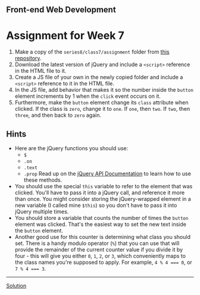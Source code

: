 ## Front-end Web Development
# Assignment for Week 7

1.  Make a copy of the `series8/class7/assignment` folder from [this repository](https://github.com/JeffreyATW/fwd).
2.  Download the latest version of jQuery and include a `<script>` reference in the HTML file to it.
3.  Create a JS file of your own in the newly copied folder and include a `<script>` reference to it in the HTML file.
4.  In the JS file, add behavior that makes it so the number inside the `button` element increments by 1 when the `click` event occurs on it.
5.  Furthermore, make the `button` element change its `class` attribute when clicked. If the class is `zero`, change it to `one`. If `one`, then `two`. If `two`, then `three`, and then back to `zero` again.

## Hints

*   Here are the jQuery functions you should use:
    *   `$`
    *   `.on`
    *   `.text`
    *   `.prop`
    Read up on the [jQuery API Documentation](http://api.jquery.com/) to learn how to use these methods.
*   You should use the special `this` variable to refer to the element that was clicked. You'll have to pass it into a jQuery call, and reference it more than once. You might consider storing the jQuery-wrapped element in a new variable (I called mine `$this`) so you don't have to pass it into jQuery multiple times.
*   You should store a variable that counts the number of times the `button` element was clicked. That's the easiest way to set the new text inside the `button` element.
*   Another good use for this counter is determining what class you should set. There is a handy modulo operator (`%`) that you can use that will provide the remainder of the current counter value if you divide it by four - this will give you either `0`, `1`, `2`, or `3`, which conveniently maps to the class names you're supposed to apply. For example, `4 % 4 === 0`, or `7 % 4 === 3`.

* * *

[Solution](http://jeffreyatw.github.io/fwd/series8/class7/solution/)
